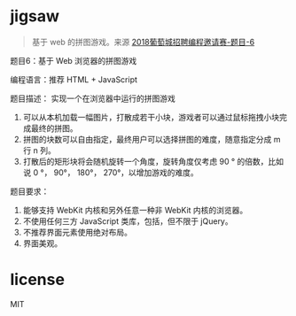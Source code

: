 # jigsaw
> 基于 web 的拼图游戏。来源 [2018葡萄城招聘编程邀请赛-题目-6](http://www.grapecity.com.cn/career/chanllenge)    

题目6：基于 Web 浏览器的拼图游戏 

编程语言：推荐 HTML + JavaScript

题目描述： 实现一个在浏览器中运行的拼图游戏

1. 可以从本机加载一幅图片，打散成若干小块，游戏者可以通过鼠标拖拽小块完成最终的拼图。
2. 拼图的块数可以自由指定，最终用户可以选择拼图的难度，随意指定分成 m 行 n 列。
3. 打散后的矩形块将会随机旋转一个角度，旋转角度仅考虑 90 ° 的倍数，比如说 0 °， 90°， 180°， 270°，以增加游戏的难度。

题目要求：

1. 能够支持 WebKit 内核和另外任意一种非 WebKit 内核的浏览器。
2. 不使用任何三方 JavaScript 类库，包括，但不限于 jQuery。
3. 不推荐界面元素使用绝对布局。
4. 界面美观。

# license
MIT